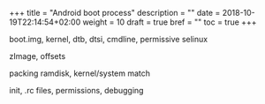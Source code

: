 +++
title = "Android boot process"
description = ""
date = 2018-10-19T22:14:54+02:00
weight = 10
draft = true
bref = ""
toc = true
+++

boot.img, kernel, dtb, dtsi, cmdline, permissive selinux

zImage, offsets

packing ramdisk, kernel/system match

init, .rc files, permissions, debugging
